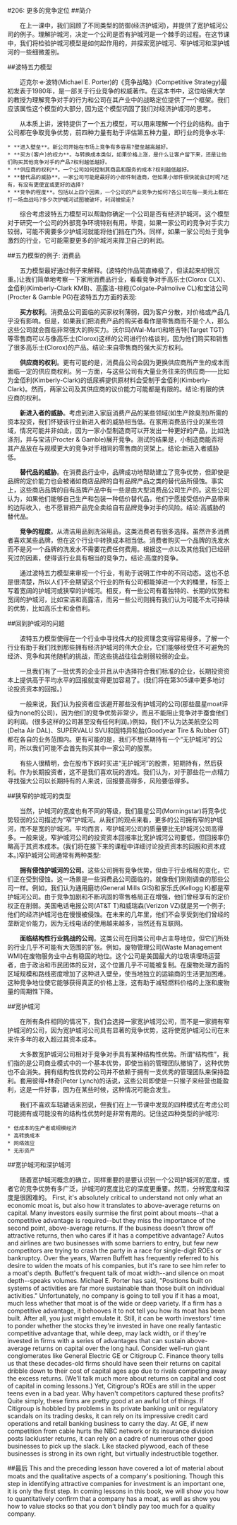 #206: 更多的竞争定位
##简介

　　在上一课中，我们回顾了不同类型的防御(经济护城河)，并提供了宽护城河公司的例子。理解护城河，决定一个公司是否有护城河是一个棘手的过程。在这节课中，我们将检验护城河模型是如何起作用的，并探索宽护城河、窄护城河和深护城河的一些细微差别。

##波特五力模型

　　迈克尔·e·波特(Michael E. Porter)的《竞争战略》(Competitive Strategy)最初发表于1980年，是一部关于行业竞争的权威著作。在这本书中，这位哈佛大学的教授为理解竞争对手的行为和公司在其产业中的战略定位提供了一个框架。我们应该属性这个模型的大部分, 因为这个模型巩固了我们对经济护城河的思考。

　　从本质上讲，波特提供了一个五力模型，可以用来理解一个行业的结构。由于公司都在争取竞争优势，前四种力量有助于评估第五种力量，即行业的竞争水平:

    * **进入壁垒**。新公司开始在市场上竞争有多容易?壁垒越高越好。   
    * **买方(客户)的权力**。与转换成本类似，如果价格上涨，是什么让客户留下来，还是让他们购买其他竞争对手的产品?权利越低越好。
    * **供应商的权利**。一个公司如何控制其商品和服务的成本?权利越低越好。
    * **替代品的威胁**。一家公司可能是最好的小部件制造商，但如果小部件很快就会过时呢?还有，有没有更便宜或更好的选择?
    * **竞争的程度**。包括以上四个因素，一个公司的产业竞争力如何?各公司在每一美元上都在打一场血战吗?多少次护城河试图被破坏，利润被偷走?
    
　　综合考虑波特五力模型可以帮助你确定一个公司是否有经济护城河。这个模型对于研究一个公司的外部竞争环境特别有用。毕竟，如果一家公司的竞争对手实力较弱，可能不需要多少护城河就能将他们挡在门外。同样，如果一家公司处于竞争激烈的行业，它可能需要更多的护城河来捍卫自己的利润。

##五力模型的例子: 消费品

　　五力模型最好通过例子来解释。(波特的作品简直棒极了，但读起来却很沉重。)让我们简单地考察一下家用消费品行业，看看竞争对手高乐士(Clorox CLX)、金佰利(Kimberly-Clark KMB)、高露洁-棕榄(Colgate-Palmolive  CL)和宝洁公司(Procter & Gamble PG)在波特五力方面的表现:

　　**买方权利**。消费品公司面临的买家权利薄弱，因为客户分散，对价格或产品几乎没有影响。但是，如果我们把消费产品的购买者看作是零售商而不是个人，那么这些公司就会面临非常强大的购买力。沃尔玛(Wal-Mart)和塔吉特(Target TGT)等零售商可以与像高乐士(Clorox)这样的公司进行价格谈判，因为他们购买和销售了很多高乐士(Clorox)的产品。结论:来自零售商的强大买方权利。

　　**供应商的权利**。更有可能的是，消费品公司会因为更换供应商所产生的成本而面临一定的供应商权利。另一方面，与这些公司有大量业务往来的供应商——比如为金佰利(Kimberly-Clark)的纸尿裤提供原材料会受制于金佰利(Kimberly-Clark)。然而，两家公司及其供应商的议价能力可能都是有限的。结论:有限的供应商的权利。

　　**新进入者的威胁**。考虑到进入家庭消费产品的某些领域(如生产除臭剂)所需的资本投资，我们怀疑该行业新进入者的威胁相当低。在家用消费品行业的某些领域，情况可能并非如此，因为一家小型制造商可以开发出一种更好的产品，比如洗涤剂，并与宝洁(Procter & Gamble)展开竞争。测试的结果是，小制造商能否将其产品放在与规模更大的竞争对手相同的零售商的货架上。结论:新进入者威胁低。

　　**替代品的威胁**。在消费品行业中，品牌成功地帮助建立了竞争优势，但即使是品牌的定价能力也会被诸如商店品牌的自有品牌产品之类的替代品所侵蚀。事实上，这些商店品牌的自有品牌产品中有一些是由大型消费品公司生产的。这些公司认为，如果他们能够自己生产和包装一种低价替代品，他们宁愿接受低价产品带来的边际收入，也不愿冒把产品完全卖给自有品牌竞争对手的风险。结论:高威胁的替代品。

　　**竞争的程度**。从清洁用品到洗浴用品，这类消费者有很多选择。虽然许多消费者喜欢某些品牌，但在这个行业中转换成本相当低。消费者购买一个品牌的洗发水而不是另一个品牌的洗发水不需要花费任何费用。根据这一点以及其他我们已经研究过的因素，使得该行业具有相当的竞争力。结论:高度的竞争。

　　通过波特五力模型来审视一个行业，有助于说明工作中的不同动态。这也不总是很清楚，所以人们不会期望这个行业的所有公司都能掉进一个大的桶里，标签上写着宽阔的护城河或狭窄的护城河。相反，有一些公司有着独特的、长期的优势和宽阔的护城河，比如宝洁和高露洁，而另一些公司则拥有我们认为可能不太可持续的优势，比如高乐士和金佰利。

##回到护城河的问题

　　波特五力模型使得在一个行业中寻找伟大的投资理念变得容易得多。了解一个行业有助于我们找到那些拥有经济护城河的伟大企业，它们能够经受住不可避免的经济、竞争和其他随机的挑战，而这些挑战往往会削弱较弱的企业。

　　一旦我们有了一批优秀的企业并且从中选择符合我们标准的企业，长期投资资本上提供高于平均水平的回报就变得更加容易了。(我们将在第305课中更多地讨论投资资本的回报。)

　　一般来说，我们认为投资者应该避开那些没有护城河的公司(那些晨星moat评级为none的公司)，因为他们的竞争优势非常少，而且不能阻止竞争对手蚕食他们的利润。(很多这样的公司甚至没有任何利润。)例如，我们不认为达美航空公司(Delta Air DAL)、SUPERVALU SVU和固特异轮胎(Goodyear Tire & Rubber GT)都在各自的业务范围内。更有可能的是，我们不想长期持有一个“无护城河”的公司，所以我们可能不会首先购买其中一家公司的股票。

　　有些人很精明，会在股市下跌时买进“无护城河”的股票，短期持有，然后获利。作为长期投资者，这不是我们喜欢玩的游戏。我们认为，对于那些花一点精力寻找强大公司以长期持有的人来说，回报要高得多，风险要低得多。

##狭窄的护城河的类型

　　当然，护城河的宽度也有不同的等级，我们晨星公司(Morningstar)将竞争优势较弱的公司描述为“窄”护城河。从我们的观点来看，更多的公司拥有窄的护城河，而不是宽的护城河。平均而言，窄护城河公司的质量要比无护城河公司高得多。一般来说，窄护城河公司的投资资本回报率比宽护城河公司要低，但回报率仍略高于其资本成本。(我们将在接下来的课程中详细讨论投资资本的回报和资本成本。)窄护城河公司通常有两种类型:

　　**拥有侵蚀护城河的公司**。这些公司拥有竞争优势，但由于行业格局的变化，它们正在受到侵蚀。这一场景是一些消费品公司面临的，就像我们刚刚调查的那些公司一样。例如，我们认为通用磨坊(General Mills GIS)和家乐氏(Kellogg K)都是窄护城河公司。由于竞争加剧和不断巩固的零售格局正在增强，他们曾经享有的定价权正在削弱。美国电话电报公司(AT&T T)和威瑞森(Verizon VZ)就是另一个例子;他们的经济护城河也在慢慢被侵蚀。在未来的几年里，他们不会享受到他们曾经的垄断定价能力，因为无线电话的使用越来越多，当然还有互联网。

　　**面临结构性行业挑战的公司**。这类公司在同类公司中占主导地位，但它们所处的行业几乎不可能有大范围的扩张。例如，废物管理公司(Waste Management WMI)在废物服务业中占有稳固的地位。这个公司是美国最大的垃圾填埋场运营者，由于政治和市民团体的反对，这个位置几乎不可能被复制。在废物处理方面的区域规模和路线密度增加了这种进入壁垒，使当地独立的运输商的生活更加困难。这种竞争地位使它能够获得真正的价格上涨，这有助于减轻燃料价格的上涨和废物量的周期性下降。

##宽护城河

　　在所有条件相同的情况下，我们会选择一家宽护城河公司，而不是一家拥有窄护城河的公司，因为宽护城河公司具有显著的竞争优势，这将使宽护城河公司在未来许多年的收入超过其资本成本。

　　大多数宽护城河公司相对于竞争对手具有某种结构性优势。所谓“结构性”，我们指的是公司商业模式中的一个基本优势，即使当前的管理团队撤销了，这种优势也不会消失。拥有结构性优势的公司并不依赖于拥有一支优秀的管理团队来保持盈利。套用彼得•林奇(Peter Lynch)的话说，这些公司即使是一只猴子来经营也能盈利，这是一件好事，因为在某些时候，这种情况可能会发生。

　　我们不喜欢车轱辘话来回说，但我们在上一节课中发现的四种模式在考虑公司可能拥有或可能没有的结构性优势时是非常有用的。记住这四种类型的护城河:

    * 低成本的生产者或规模经济
    * 高转换成本
    * 网络效应
    * 无形资产

##宽护城河和深护城河

　　随着宽护城河概念的确立，同样重要的是要认识到一个公司护城河的宽度，或者它的竞争优势有多广泛，护城河的宽度比它的深度更重要。然而，分辨宽度和深度是很困难的。
    First, it's absolutely critical to understand not only what an economic moat is, but also how it translates to above-average returns on capital. Many investors easily surmise the first point about moats--that a competitive advantage is required--but they miss the importance of the second point, above-average returns. If the business doesn't throw off attractive returns, then who cares if it has a competitive advantage? Autos and airlines are two businesses with some barriers to entry, but few new competitors are trying to crash the party in a race for single-digit ROEs or bankruptcy.
    Over the years, Warren Buffett has frequently referred to his desire to widen the moats of his companies, but it's rare to see him refer to a moat's depth. Buffett's frequent talk of moat width--and silence on moat depth--speaks volumes. Michael E. Porter has said, "Positions built on systems of activities are far more sustainable than those built on individual activities."
    Unfortunately, no company is going to tell you if it has a moat, much less whether that moat is of the wide or deep variety. If a firm has a competitive advantage, it behooves it to not tell you how its moat has been built. After all, you just might emulate it.
    Still, it can be worth investors' time to ponder whether the stocks they're invested in have one really fantastic competitive advantage that, while deep, may lack width, or if they're invested in firms with a series of advantages that can sustain above-average returns on capital over the long haul.
    Consider well-run giant conglomerates like General Electric GE or Citigroup C. Finance theory tells us that these decades-old firms should have seen their returns on capital dribble down to their cost of capital ages ago due to rivals competing away the excess returns. (We'll talk much more about returns on capital and cost of capital in coming lessons.) Yet, Citigroup's ROEs are still in the upper teens even in a bad year.
    Why haven't competitors captured these profits? Quite simply, these firms are pretty good at an awful lot of things. If Citigroup is hobbled by problems in its private banking unit or regulatory scandals on its trading desks, it can rely on its impressive credit card operations and retail banking business to carry the day. At GE, if new competition from cable hurts the NBC network or its insurance division posts lackluster returns, it can rely on a cadre of numerous other good businesses to pick up the slack. Like stacked plywood, each of these businesses is strong in its own right, but virtually indestructible together.

##最后
    This and the preceding lesson have covered a lot of material about moats and the qualitative aspects of a company's positioning. Though this step in identifying attractive companies for investment is an important one, it is only the first step. In coming lessons in this book, we will show you how to quantitatively confirm that a company has a moat, as well as show you how to value stocks so that you don't blindly pay too much for a quality company.

